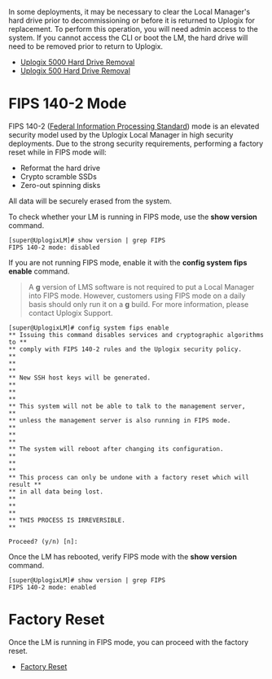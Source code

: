 <!-- 5.4 -->

In some deployments, it may be necessary to clear the Local Manager's hard drive prior to decommissioning or before it is returned to Uplogix for replacement. To perform this operation, you will need admin access to the system. If you cannot access the CLI or boot the LM, the hard drive will need to be removed prior to return to Uplogix.

* [Uplogix 5000 Hard Drive Removal](/docs/local-manager-user-guide/maintenance-and-troubleshooting/u5000-hard-drive-removal)
* [Uplogix 500 Hard Drive Removal](/docs/local-manager-user-guide/maintenance-and-troubleshooting/u500-hard-drive-removal)

# FIPS 140-2 Mode

FIPS 140-2 ([Federal Information Processing Standard](https://en.wikipedia.org/wiki/FIPS_140-2)) mode is an elevated security model used by the Uplogix Local Manager in high security deployments. Due to the strong security requirements, performing a factory reset while in FIPS mode will:

* Reformat the hard drive
* Crypto scramble SSDs
* Zero-out spinning disks

All data will be securely erased from the system.

To check whether your LM is running in FIPS mode, use the **show version** command.

```
[super@UplogixLM]# show version | grep FIPS
FIPS 140-2 mode: disabled
```

If you are not running FIPS mode, enable it with the **config system fips enable** command.

> A **g** version of LMS software is not required to put a Local Manager into FIPS mode. However, customers using FIPS mode on a daily basis should only run it on a **g** build. For more information, please contact Uplogix Support.

```
[super@UplogixLM]# config system fips enable
** Issuing this command disables services and cryptographic algorithms to **
** comply with FIPS 140-2 rules and the Uplogix security policy.          **
**                                                                        **
** New SSH host keys will be generated.                                   **
**                                                                        **
** This system will not be able to talk to the management server,         **
** unless the management server is also running in FIPS mode.             **
**                                                                        **
** The system will reboot after changing its configuration.               **
**                                                                        **
** This process can only be undone with a factory reset which will result **
** in all data being lost.                                                **
**                                                                        **
** THIS PROCESS IS IRREVERSIBLE.                                          **

Proceed? (y/n) [n]: 
```

Once the LM has rebooted, verify FIPS mode with the **show version** command.

```
[super@UplogixLM]# show version | grep FIPS
FIPS 140-2 mode: enabled
```

# Factory Reset

Once the LM is running in FIPS mode, you can proceed with the factory reset.

* [Factory Reset](/docs/local-manager-user-guide/system-configuration/factory-reset)